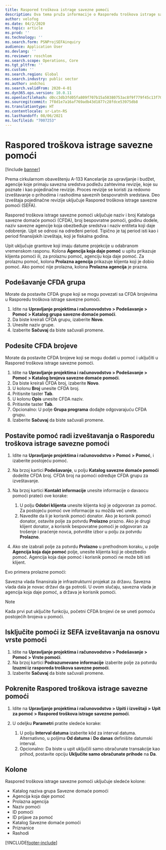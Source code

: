 ```yaml
---
title: Raspored troškova istrage savezne pomoći
description: Ova tema pruža informacije o Rasporedu troškova istrage savezne pomoći.
author: velofog
ms.date: 04/2/2020
ms.topic: article
ms.prod: ''
ms.technology: ''
ms.search.form: PSNProjSEFAinquiry
audience: Application User
ms.devlang: ''
ms.reviewer: roschlom
ms.search.scope: Operations, Core
ms.tgt_pltfrm: ''
ms.custom: ''
ms.search.region: Global
ms.search.industry: public sector
ms.author: andchoi
ms.search.validFrom: 2020-4-01
ms.dyn365.ops.version: 10.0.11
ms.openlocfilehash: d0cc3db3fd05fa809f707b15a50380753ac8f9f779f45c13f707321d2b0e0841
ms.sourcegitcommit: 7f8d1e7a16af769adb43d1877c28fdce53975db8
ms.translationtype: HT
ms.contentlocale: sr-Latn-RS
ms.lasthandoff: 08/06/2021
ms.locfileid: "7007253"
---
```

# <a name="schedule-of-expenditures-of-federal-awards-inquiry"></a>Raspored troškova istrage savezne pomoći

[!include [banner](../includes/banner.md)]

Prema cirkularnom obaveštenju A-133 Kancelarije za upravljanje i budžet, agencije koje primaju savezna sredstva podležu zahtevima revizije, koje su poznate i kao pojedinačne revizije. Proces revizije se koristi za redovno izveštavanje o prihodima i rashodima saveznih bespovratnih sredstava. Deo izveštaja pojedinačne revizije uključuje Raspored troškova istrage savezne pomoći (SEFA).

Raspored troškova istrage savezne pomoći uključuje naziv i broj Kataloga savezne domaće pomoći (CFDA), broj bespovratne pomoći, godinu dodele, naziv savezne agencije koja obezbeđuje sredstva i naziv entiteta koji daje odobrenje. Upit se odnosi na određeni period. Tipično je taj period isti kao i period finansijskih izveštaja, koji je fiskalna godina.

Upit uključuje grantove koji imaju datume projekcije u odabranom vremenskom rasponu. Kolona **Agencija koja daje pomoć** u upitu prikazuje klijenta pomoći ili, za prolaznu pomoć, agenciju koja daje pomoć. Za prolaznu pomoć, kolona **Prolazna agencija** prikazuje klijenta koji je dobio pomoć. Ako pomoć nije prolazna, kolona **Prolazna agencija** je prazna.

## <a name="set-up-the-cfda-clusters"></a>Podešavanje CFDA grupa

Morate da postavite CFDA grupe koji se mogu povezati sa CFDA brojevima u Rasporedu troškova istrage savezne pomoći.

1. Idite na **Upravljanje projektima i računovodstvo \> Podešavanje \> Pomoć \> Katalog grupa savezne domaće pomoći**.
2. Da biste kreirali CFDA grupu, izaberite **Novo**.
3. Unesite naziv grupe.
4. Izaberite **Sačuvaj** da biste sačuvali promene.

## <a name="set-up-cfda-numbers"></a>Podesite CFDA brojeve

Morate da postavite CFDA brojeve koji se mogu dodati u pomoć i uključiti u Raspored troškova istrage savezne pomoći.

1. Idite na **Upravljanje projektima i računovodstvo \> Podešavanje \> Pomoć \> Katalog brojeva savezne domaće pomoći**.
2. Da biste kreirali CFDA broj, izaberite **Novo**.
3. U kolonu **Broj** unesite CFDA broj.
4. Pritisnite taster **Tab**.
5. U kolonu **Opis** unesite CFDA naziv.
6. Pritisnite taster **Tab**.
7. Opcionalno: U polje **Grupa programa** dodajte odgovarajuću CFDA grupu.
8. Izaberite **Sačuvaj** da biste sačuvali promene.

## <a name="set-up-grants-to-report-for-the-schedule-of-expenditures-of-federal-awards-inquiry"></a>Postavite pomoć radi izveštavanja o Rasporedu troškova istrage savezne pomoći

1. Idite na **Upravljanje projektima i računovodstvo \> Pomoć \> Pomoć**, i izaberite postojeću pomoć.
2. Na brzoj kartici **Podešavanje**, u polju **Katalog savezne domaće pomoći** dodelite CFDA broj. CFDA broj na pomoći određuje CFDA grupu za izveštavanje.
3. Na brzoj kartici **Kontakt informacije** unesite informacije o davaocu pomoći prateći ove korake:

    1. U polju **Odobri klijenta** unesite klijenta koji je odgovoran za pomoć. Za postojeću pomoć ove informacije su možda već unete.
    2. Navedite da li je korisnik pomoći donator. Ako je korisnik pomoći donator, ostavite polje za potvrdu **Prolazno** prazno. Ako je drugi klijent donator, a korisnik bespovratne pomoći je odgovoran za trošenje i praćenje novca, potvrdite izbor u polju za potvrdu **Prolazno**.

4. Ako ste izabrali polje za potvrdu **Prolazno** u prethodnom koraku, u polje **Agencija koja daje pomoć** polje, unesite klijenta koji je obezbedio pomoć. Agencija koja daje pomoć i korisnik pomoći ne može biti isti klijent.

Evo primera prolazne pomoći:

Savezna vlada finansirala je infrastrukturni projekat za državu. Savezna vlada dala je novac državi da ga potroši. U ovom slučaju, savezna vlada je agencija koja daje pomoć, a država je korisnik pomoći.

> [!NOTE] 
> Kada prvi put uključite funkciju, početni CFDA brojevi će se uneti pomoću postojećih brojeva u pomoći.

## <a name="exclude-grants-from-sefa-reporting-based-on-the-grant-type"></a>Isključite pomoći iz SEFA izveštavanja na osnovu vrste pomoći

1. Idite na **Upravljanje projektima i računovodstvo \> Podešavanje \> Pomoć \> Vrste pomoći**.
2. Na brzoj kartici **Podrazumevane informacije** izaberite polje za potvrdu **Izuzmi iz rasporeda troškova savezne pomoći**.
3. Izaberite **Sačuvaj** da biste sačuvali promene.

## <a name="run-the-schedule-of-expenditures-of-federal-awards-inquiry"></a>Pokrenite Raspored troškova istrage savezne pomoći

1. Idite na **Upravljanje projektima i računovodstvo \> Upiti i izveštaji \> Upit za pomoć \> Raspored troškova istrage savezne pomoći**.
2. U odeljku **Parametri** pratite sledeće korake:

    1. U polju **Interval datuma** izaberite kôd za interval datuma. Alternativno, u poljima **Od datuma** i **Do danas** definišite datumski interval.
    2. Opcionalno: Da biste u upit uključili samo obračunate transakcije kao prihod, postavite opciju **Uključite samo obračunate prihode** na **Da**.

## <a name="columns"></a>Kolone

Raspored troškova istrage savezne pomoći uključuje sledeće kolone:

- Katalog naziva grupa Savezne domaće pomoći
- Agencija koja daje pomoć
- Prolazna agencija
- Naziv pomoći
- ID pomoći
- ID prijave za pomoć
- Katalog Savezne domaće pomoći
- Priznanice
- Rashodi


[!INCLUDE[footer-include](../includes/footer-banner.md)]
